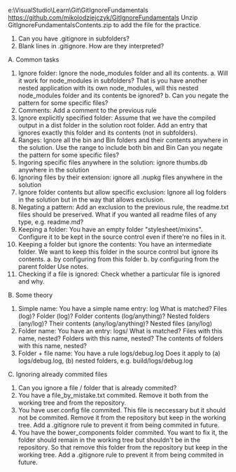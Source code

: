 e:\VisualStudio\Learn\Git\GitIgnoreFundamentals\
https://github.com/mikolodziejczyk/GitIgnoreFundamentals
Unzip GitIgnoreFundamentalsContents.zip to add the file for the practice.

1. Can you have .gitignore in subfolders?
2. Blank lines in .gitignore. How are they interpreted?

A. Common tasks

1. Ignore folder: Ignore the node_modules folder and all its contents.
	a. Will it work for node_modules in subfolders? That is you have another nested application with its own node_modules, will this nested node_modules folder and its contents be ignored?
	b. Can you negate the pattern for some specific files?
2. Comments: Add a comment to the previous rule
3. Ignore explicitly specified folder: Assume that we have the compiled output in a dist folder in the solution root folder.
Add an entry that ignores exactly this folder and its contents (not in subfolders).
4. Ranges: Ignore all the bin and Bin folders and their contents anywhere in the solution. Use the range to include both bin and Bin
Can you negate the pattern for some specific files?
5. Ingoring specific files anywhere in the solution: ignore thumbs.db anywhere in the solution
6. Ignoring files by their extension: ignore all .nupkg files anywhere in the solution
7. Ignore folder contents but allow specific exclusion: Ignore all log folders in the solution but in the way that allows exclusion.
8. Negating a pattern: Add an exclusion to the previous rule, the readme.txt files should be preserved. What if you wanted all readme files of any type, e.g. readme.md?
9. Keeping a folder: You have an empty folder "stylesheet/mixins". Configure it to be kept in the source control even if there're no files in it.
10. Keeping a folder but ignore the contents: You have an intermediate folder. We want to keep this folder in the source control but ignore its contents.
	a. by configuring from this folder
	b. by configuring from the parent folder
Use notes.
11. Checking if a file is ignored: Check whether a particular file is ignored and why.

B. Some theory

1. Simple name: You have a simple name entry:
log
What is matched? Files (log)? Folder (log)? Folder contents (log/anything)? Nested folders (any/log)? Their contents (any/log/anything)? Nested files (any/log)
2. Folder name: You have an entry:
logs/
What is matched? Files with this name, nested? Folders with this name, nested? The contents of folders with this name, nested?
3. Folder + file name: You have a rule
logs/debug.log
Does it apply to (a) logs/debug.log, (b) nested folders, e.g. build/logs/debug.log

C. Ignoring already commited files

1. Can you ignore a file / folder that is already commited?
2. You have a file_by_mistake.txt commited. Remove it both from the working tree and from the repository.
3. You have user.config file commited. This file is neccessary but it should not be commited. Remove it from the repository but keep in the working tree. Add a .gitignore rule to prevent it from being commited in future.
4. You have the bower_components folder commited. You want to fix it, the folder should remain in the working tree but shouldn't be in the repository. So that remove this folder from the repository but keep in the working tree. Add a .gitignore rule to prevent it from being commited in future.

